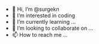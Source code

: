 - 👋 Hi, I’m @surgekn
- 👀 I’m interested in coding
- 🌱 I’m currently learning ...
- 💞️ I’m looking to collaborate on ...
- 📫 How to reach me ...

<!---
surgekn/surgekn is a ✨ special ✨ repository because its `README.md` (this file) appears on your GitHub profile.
You can click the Preview link to take a look at your changes.
--->
